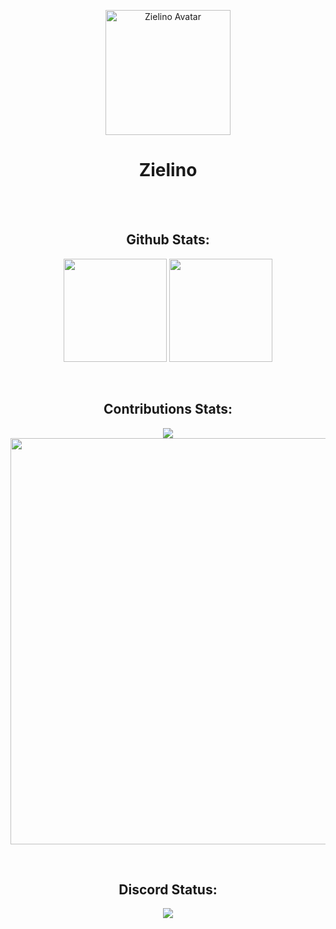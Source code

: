 <p align="center">
  <img src="https://zielino.siurasowo.tk/assets/img/favicon.ico" width="200" alt="Zielino Avatar"></img>
  <br>
  <h1 align="center">Zielino</h1>
</p>

<br>
<br>

<h2 align="center">Github Stats: </h2>

<p align="center">
  <img src="https://github-readme-stats.vercel.app/api?username=Zielin0&show_icons=true&bg_color=000&text_color=EEE&border_color=111" height="165">
  <img src="https://github-readme-stats.vercel.app/api/top-langs/?username=Zielin0&layout=compact&bg_color=000&text_color=FFF&border_color=111"  height="165">
</p>

<br>

<h2 align="center">Contributions Stats: </h2>

<p align="center">
  <img src="https://github-readme-streak-stats.herokuapp.com/?user=Zielin0&theme=highcontrast&background=000000&stroke=222222&ring=2F80ED&fire=4c71f2&border=222222&currStreakNum=FFFFFF&currStreakLabel=EEEEEE">
  <br>
  <img src="https://activity-graph.herokuapp.com/graph?username=Zielin0&bg_color=000000&color=ffffff&point=4c71f2&line=2F80ED&area=true&area_color=0000ff&hide_border=true" width="650">
</p>

<br>

<h2 align="center">Discord Status: </h2>

<p align="center">
  <a href="https://discord.com/users/691735699350749273">
    <img src="https://discord.c99.nl/widget/theme-4/691735699350749273.png">
  </a>
</p>
